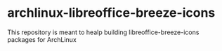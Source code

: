 # archlinux-libreoffice-breeze-icons
This repository is meant to healp building libreoffice-breeze-icons packages for ArchLinux

